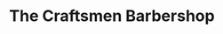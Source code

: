 ---
title: "The Craftsmen Barbershop"
url: /springfield/the-craftsmen-barbershop/
shop: hairdresser
---